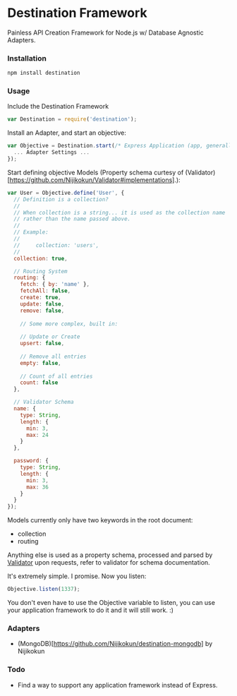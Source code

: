 # Destination Framework

Painless API Creation Framework for Node.js w/ Database Agnostic Adapters.

### Installation

```bash
npm install destination
```

### Usage

Include the Destination Framework

```js
var Destination = require('destination');
```

Install an Adapter, and start an objective:

```js
var Objective = Destination.start(/* Express Application (app, generally) */, {
  ... Adapter Settings ...
});
```

Start defining objective Models (Property schema curtesy of (Validator)[https://github.com/Nijikokun/Validator#implementations].):

```js
var User = Objective.define('User', {
  // Definition is a collection?
  //
  // When collection is a string... it is used as the collection name 
  // rather than the name passed above.
  //
  // Example:
  //
  //     collection: 'users',
  //
  collection: true,

  // Routing System
  routing: {
    fetch: { by: 'name' },
    fetchAll: false,
    create: true,
    update: false,
    remove: false,
    
    // Some more complex, built in:
    
    // Update or Create
    upsert: false,
    
    // Remove all entries
    empty: false,
    
    // Count of all entries
    count: false
  },

  // Validator Schema
  name: {
    type: String,
    length: {
      min: 3,
      max: 24
    }
  },

  password: {
    type: String,
    length: {
      min: 3,
      max: 36
    }
  }
});
```

Models currently only have two keywords in the root document:

- collection
- routing

Anything else is used as a property schema, processed and parsed by [Validator](https://github.com/Nijikokun/Validator) upon requests, 
refer to validator for schema documentation.

It's extremely simple. I promise. Now you listen:

```js
Objective.listen(1337);
```

You don't even have to use the Objective variable to listen, you can use your application framework to do it and it will still work. :)

### Adapters

- (MongoDB)[https://github.com/Nijikokun/destination-mongodb] by Nijikokun


### Todo

- Find a way to support any application framework instead of Express.
